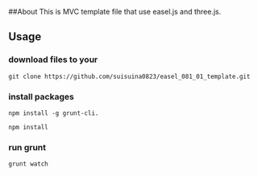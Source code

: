 


##About
This is MVC template file that use easel.js and three.js.


## Usage

### download files to your  

```
git clone https://github.com/suisuina0823/easel_081_01_template.git
```

### install packages

```
npm install -g grunt-cli.

npm install
```

### run grunt

```
grunt watch
```